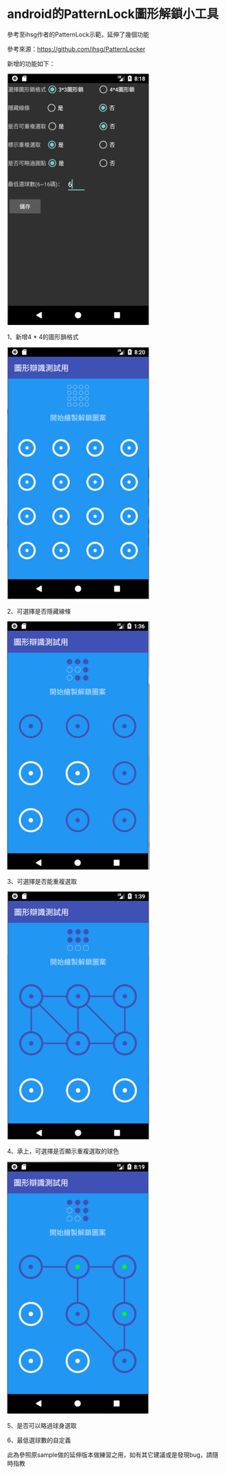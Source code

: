 # android的PatternLock圖形解鎖小工具

參考至ihsg作者的PatternLock示範，延伸了幾個功能

參考來源：https://github.com/ihsg/PatternLocker

新增的功能如下：

![](https://github.com/LucaLin/PatternLock/blob/master/app/src/main/res/capture/capture1.PNG)

1、新增4 * 4的圖形鎖格式

![](https://github.com/LucaLin/PatternLock/blob/master/app/src/main/res/capture/capture3.PNG)

2、可選擇是否隱藏線條

![](https://github.com/LucaLin/PatternLock/blob/master/app/src/main/res/capture/capture4.png)

3、可選擇是否能重複選取

![](https://github.com/LucaLin/PatternLock/blob/master/app/src/main/res/capture/capture5.png)

4、承上，可選擇是否顯示重複選取的球色

![](https://github.com/LucaLin/PatternLock/blob/master/app/src/main/res/capture/capture2.png)

5、是否可以略過球身選取

6、最低選球數的自定義

此為參照原sample做的延伸版本做練習之用，如有其它建議或是發現bug，請隨時指教
